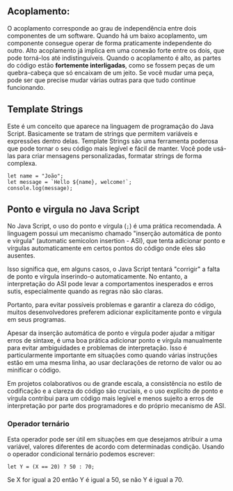 
## Acoplamento:
O acoplamento corresponde ao grau de independência entre dois componentes de um software. Quando há um baixo acoplamento, um componente consegue operar de forma praticamente independente do outro. Alto acoplamento já implica em uma conexão forte entre os dois, que pode torná-los até indistinguíveis.
Quando o acoplamento é alto, as partes do código estão **fortemente interligadas**, como se fossem peças de um quebra-cabeça que só encaixam de um jeito. Se você mudar uma peça, pode ser que precise mudar várias outras para que tudo continue funcionando.

## Template Strings
Este é um conceito que aparece na linguagem de programação do Java Script. Basicamente se tratam de strings que permitem variáveis e expressões dentro delas. Template Strings são uma ferramenta poderosa que pode tornar o seu código mais legível e fácil de manter. Você pode usá-las para criar mensagens personalizadas, formatar strings de forma complexa.

```
let name = "João";
let message = `Hello ${name}, welcome!`;
console.log(message);
```

## Ponto e virgula no Java Script
No Java Script, o uso do ponto e vírgula (`;`) é uma prática recomendada. A linguagem possui um mecanismo chamado "inserção automática de ponto e vírgula" (automatic semicolon insertion - ASI), que tenta adicionar ponto e vírgulas automaticamente em certos pontos do código onde eles são ausentes.

Isso significa que, em alguns casos, o Java Script tentará "corrigir" a falta de ponto e vírgula inserindo-o automaticamente. No entanto, a interpretação do ASI pode levar a comportamentos inesperados e erros sutis, especialmente quando as regras não são claras.

Portanto, para evitar possíveis problemas e garantir a clareza do código, muitos desenvolvedores preferem adicionar explicitamente ponto e vírgula em seus programas.

Apesar da inserção automática de ponto e vírgula poder ajudar a mitigar erros de sintaxe, é uma boa prática adicionar ponto e vírgula manualmente para evitar ambiguidades e problemas de interpretação. Isso é particularmente importante em situações como quando várias instruções estão em uma mesma linha, ao usar declarações de retorno de valor ou ao minificar o código.

Em projetos colaborativos ou de grande escala, a consistência no estilo de codificação e a clareza do código são cruciais, e o uso explícito de ponto e vírgula contribui para um código mais legível e menos sujeito a erros de interpretação por parte dos programadores e do próprio mecanismo de ASI.

### Operador ternário
Esta operador pode ser útil em situações em que desejamos atribuir a uma variável, valores diferentes de acordo com determinadas condição. Usando o operador condicional ternário podemos escrever:

```
let Y = (X == 20) ? 50 : 70;
```

Se X for igual a 20 então Y é igual a 50, se não Y é igual a 70.